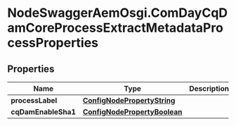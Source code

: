 # NodeSwaggerAemOsgi.ComDayCqDamCoreProcessExtractMetadataProcessProperties

## Properties

Name | Type | Description | Notes
------------ | ------------- | ------------- | -------------
**processLabel** | [**ConfigNodePropertyString**](ConfigNodePropertyString.md) |  | [optional] 
**cqDamEnableSha1** | [**ConfigNodePropertyBoolean**](ConfigNodePropertyBoolean.md) |  | [optional] 


